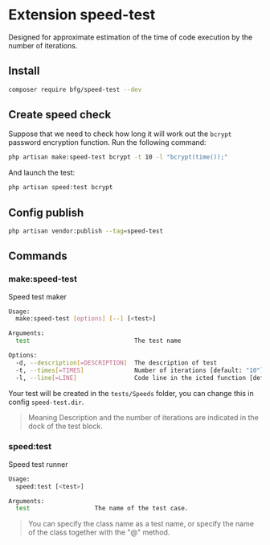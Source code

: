 # Extension speed-test

Designed for approximate estimation of the time of code 
execution by the number of iterations.

## Install
```bash
composer require bfg/speed-test --dev
```

## Create speed check
Suppose that we need to check how long it will work out the `bcrypt` 
password encryption function.
Run the following command:
```bash
php artisan make:speed-test bcrypt -t 10 -l "bcrypt(time());"
```
And launch the test:
```bash
php artisan speed:test bcrypt
```

## Config publish
```bash
php artisan vendor:publish --tag=speed-test
```
## Commands

### make:speed-test
Speed test maker
```bash
Usage:
  make:speed-test [options] [--] [<test>]

Arguments:
  test                             The test name

Options:
  -d, --description[=DESCRIPTION]  The description of test
  -t, --times[=TIMES]              Number of iterations [default: "10"]
  -l, --line[=LINE]                Code line in the icted function [default: "//"]
```
Your test will be created in the `tests/Speeds` folder, 
you can change this in config `speed-test.dir`.
> Meaning Description and the number of 
> iterations are indicated in the dock of the test block.

### speed:test
Speed test runner
```bash
Usage:
  speed:test [<test>]

Arguments:
  test                  The name of the test case.
```
> You can specify the class name as a test name, 
> or specify the name of the class together with the "@" method.
